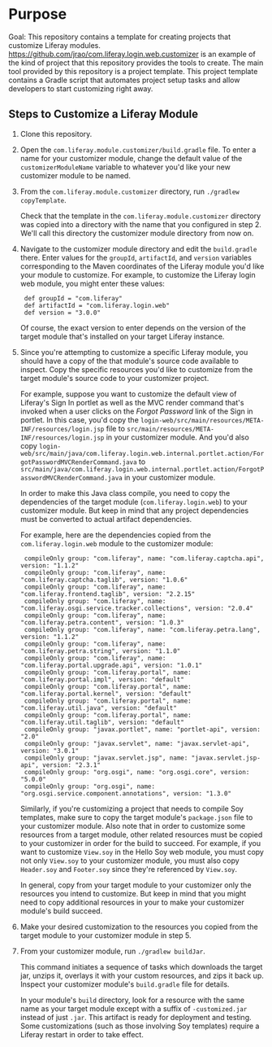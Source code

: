 # Purpose

Goal: This repository contains a template for creating projects that customize Liferay modules. https://github.com/jrao/com.liferay.login.web.customizer is an example of the kind of project that this repository provides the tools to create. The main tool provided by this repository is a project template. This project template contains a Gradle script that automates project setup tasks and allow developers to start customizing right away.

## Steps to Customize a Liferay Module

1. Clone this repository.

2. Open the `com.liferay.module.customizer/build.gradle` file. To enter a name for your customizer module, change the default value of the `customizerModuleName` variable to whatever you'd like your new customizer module to be named.

3. From the `com.liferay.module.customizer` directory, run `./gradlew copyTemplate`.

	Check that the template in the `com.liferay.module.customizer` directory was copied into a directory with the name that you configured in step 2. We'll call this directory the customizer module directory from now on.

4. Navigate to the customizer module directory and edit the `build.gradle` there. Enter values for the `groupId`, `artifactId`, and `version` variables corresponding to the Maven coordinates of the Liferay module you'd like your module to customize. For example, to customize the Liferay login web module, you might enter these values:

		def groupId = "com.liferay"
		def artifactId = "com.liferay.login.web"
		def version = "3.0.0"

	Of course, the exact version to enter depends on the version of the target module that's installed on your target Liferay instance.

5. Since you're attempting to customize a specific Liferay module, you should have a copy of the that module's source code available to inspect. Copy the specific resources you'd like to customize from the target module's source code to your customizer project.

	For example, suppose you want to customize the default view of Liferay's Sign In portlet as well as the MVC render command that's invoked when a user clicks on the *Forgot Password* link of the Sign in portlet. In this case, you'd copy the `login-web/src/main/resources/META-INF/resources/login.jsp` file to `src/main/resources/META-INF/resources/login.jsp` in your customizer module. And you'd also copy `login-web/src/main/java/com.liferay.login.web.internal.portlet.action/ForgotPasswordMVCRenderCommand.java` to `src/main/java/com.liferay.login.web.internal.portlet.action/ForgotPasswordMVCRenderCommand.java` in your customizer module.
	
	In order to make this Java class compile, you need to copy the dependencies of the target module (`com.liferay.login.web`) to your customizer module. But keep in mind that any project dependencies must be converted to actual artifact dependencies.
	
	For example, here are the dependencies copied from the `com.liferay.login.web` module to the customizer module:
	
		compileOnly group: "com.liferay", name: "com.liferay.captcha.api", version: "1.1.2"
		compileOnly group: "com.liferay", name: "com.liferay.captcha.taglib", version: "1.0.6"
		compileOnly group: "com.liferay", name: "com.liferay.frontend.taglib", version: "2.2.15"
		compileOnly group: "com.liferay", name: "com.liferay.osgi.service.tracker.collections", version: "2.0.4"
		compileOnly group: "com.liferay", name: "com.liferay.petra.content", version: "1.0.3"
		compileOnly group: "com.liferay", name: "com.liferay.petra.lang", version: "1.1.2"
		compileOnly group: "com.liferay", name: "com.liferay.petra.string", version: "1.1.0"
		compileOnly group: "com.liferay", name: "com.liferay.portal.upgrade.api", version: "1.0.1"
		compileOnly group: "com.liferay.portal", name: "com.liferay.portal.impl", version: "default"
		compileOnly group: "com.liferay.portal", name: "com.liferay.portal.kernel", version: "default"
		compileOnly group: "com.liferay.portal", name: "com.liferay.util.java", version: "default"
		compileOnly group: "com.liferay.portal", name: "com.liferay.util.taglib", version: "default"
		compileOnly group: "javax.portlet", name: "portlet-api", version: "2.0"
		compileOnly group: "javax.servlet", name: "javax.servlet-api", version: "3.0.1"
		compileOnly group: "javax.servlet.jsp", name: "javax.servlet.jsp-api", version: "2.3.1"
		compileOnly group: "org.osgi", name: "org.osgi.core", version: "5.0.0"
		compileOnly group: "org.osgi", name: "org.osgi.service.component.annotations", version: "1.3.0"
	
	Similarly, if you're customizing a project that needs to compile Soy templates, make sure to copy the target module's `package.json` file to your customizer module. Also note that in order to customize some resources from a target module, other related resources must be copied to your customizer in order for the build to succeed. For example, if you want to customize `View.soy` in the Hello Soy web module, you must copy not only `View.soy` to your customizer module, you must also copy `Header.soy` and `Footer.soy` since they're referenced by `View.soy`.
	
	In general, copy from your target module to your customizer only the resources you intend to customize. But keep in mind that you might need to copy additional resources in your to make your customizer module's build succeed.

6. Make your desired customization to the resources you copied from the target module to your customizer module in step 5.

7. From your customizer module, run `./gradlew buildJar`.
   
   This command initiates a sequence of tasks which downloads the target jar, unzips it, overlays it with your custom resources, and zips it back up. Inspect your customizer module's `build.gradle` file for details.

	In your module's `build` directory, look for a resource with the same name as your target module except with a suffix of `-customized.jar` instead of just `.jar`. This artifact is ready for deployment and testing. Some customizations (such as those involving Soy templates) require a Liferay restart in order to take effect.
